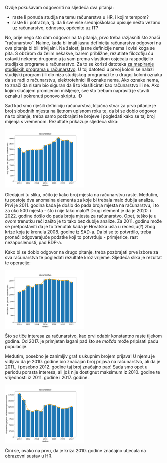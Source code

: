 Ovdje pokušavam odgovoriti na sljedeća dva pitanja:

- raste li ponuda studija na temu računarstva u HR, i kojim tempom?
- raste li i potražnja, tj. da li sve više srednjoškolaca upisuje nešto vezano uz računarstvo, odnosno, općenito uz IT?

No, prije nego što dam odgovor na ta pitanja, prvo treba razjasniti što znači "računarstvo". Naime, kada bi imali jasnu definiciju računarstva odgovori na ova pitanja bi bili trivijalni. Na žalost, jasne definicije nema i ovisi koga se pita. S obzirom da želim nekakve, barem približne, rezutlate filozofiju ću ostaviti nekome drugome a ja sam prema vlastitom osjećaju raspodijelio studijske programe u računarstvo. Za to se koristi datoteka [za mapiranje studijskih programa u računarstvo](/mapiranje_tagova/racunarstvo_po_studijima.csv). U toj datoteci u prvoj koloni se nalazi studijski program (ili dio niza studijskog programa) te u drugoj koloni oznaka da se radi o računarstvu, elektrotehnici ili oznake nema. Ako oznake nema, to znači da nisam bio siguran da li to klasificirati kao računarstvo ili ne. Ako kojim slučajem promijenim mišljenje, sve što trebam napraviti je staviti oznaku i pokrenuti ponovo skriptu. :D

Sad kad smo riješili definiciju računarstva, ključna stvar za prvo pitanje je broj slobodnih mjesta na ljetnom upisnom roku te, da bi se dobio odgovor na to pitanje, treba samo pozbrajati te brojeve i pogledati kako se taj broj mijenja s vremenom. Rezultate prikazuje sljedeća slika:

<img src="/rezultati/slike/racunarstvo/raspoloziva_mjesta-2010-2022.png" alt="Raspoloživa mjesta u računarstvu" width="50%" align="center" />

Gledajući tu sliku, očito je kako broj mjesta na računarstvu raste. Međutim, tu postoje dva anomalna elementa za koje bi trebala malo dublja analiza. Prvi je 2011. godina kada je došlo do pada broja mjesta na računarstvu, i to za oko 500 mjesta - što i nije tako malo?! Drugi element je da je 2020. i 2022. godine došlo do pada broja mjesta za računarstvo. Opet, teško je u ovom trenutku reći zašto je to tako bez dublje analize. Za 2011. godinu može se pretpostaviti da je to trenutak kada je Hrvatska ušla u recesiju(?) zbog krize koja je krenula 2008. godine iz SAD-a. Da bi se to potvrdilo, treba pronaći odgovarajuće podatke koji to potvrđuju - primjerice, rast nezaposlenosti, pad BDP-a.

Kako bi se dobio odgovor na drugo pitanje, treba pozbrajati prve izbore za sva računarstva te pogledati rezultate kroz vrijeme. Sljedeća slika je rezultat te operacije:

<img src="/rezultati/slike/racunarstvo/prvi_izbor-2010-2022.png" alt="Prvi izbor računarstva" width="50%" align="center" />

Što se tiče interesa za računarstvo, kao prvi odabir konstantno raste tijekom godina. Od 2017. je primjetan lagani pad što se _možda_ može pripisati padu populacije.

Međutim, posebno je zanimljiv graf s ukupnim brojem prijava! U njemu je vidljivo da je 2010. godine bio značajan broj prijava na računarstvo, ali da je 2011., i posebno 2012. godine taj broj značajno pao! Sada smo opet u periodu porasta interesa, ali još nije dostignut maksimum iz 2010. godine te vrijednosti iz 2011. godine i 2017. godine.

<img src="/rezultati/slike/racunarstvo/ukupan_broj_prijava-2010-2022.png" alt="Ukupan izbor računarstva" width="50%" align="center" />

Čini se, ovako na prvu, da je kriza 2010. godine značajno utjecala na obrazovni sustav u HR.
